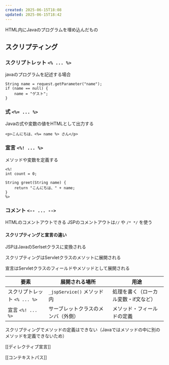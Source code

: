 ```yaml
---
created: 2025-06-15T18:08
updated: 2025-06-15T18:42
---
```

HTML内にJavaのプログラムを埋め込んだもの



## スクリプティング

### スクリプトレット `<% ... %>`
javaのプログラムを記述する場合
```
String name = request.getParameter("name");
if (name == null) {
    name = "ゲスト";
}
```

### 式 `<%= ... %>`
Javaの式や変数の値をHTMLとして出力する
```
<p>こんにちは、<%= name %> さん</p>
```

### 宣言 `<%! ... %>`
メソッドや変数を定義する
```
<%!
int count = 0;

String greet(String name) {
    return "こんにちは、" + name;
}
%>

```
### コメント `<-- ... -->`
HTMLのコメントアウトできる
JSPのコメントアウトは`//` や `/* */` を使う

#### スクリプティングと宣言の違い
JSPはJavaのSerlsetクラスに変換される

スクリプティングはServletクラスのメソットに展開される

宣言はServletクラスのフィールドやメソッドとして展開される


|要素|展開される場所|用途|
|---|---|---|
|スクリプトレット `<% ... %>`|`_jspService()` メソッド内|処理を書く（ローカル変数・if文など）|
|宣言 `<%! ... %>`|サーブレットクラスのメンバ（外側）|メソッド・フィールドの定義|

スクリプティングでメソッドの定義はできない（Javaではメソッドの中に別のメソッドを定義できないため）

[[ディレクティブ宣言]]

[[コンテキストパス]]

